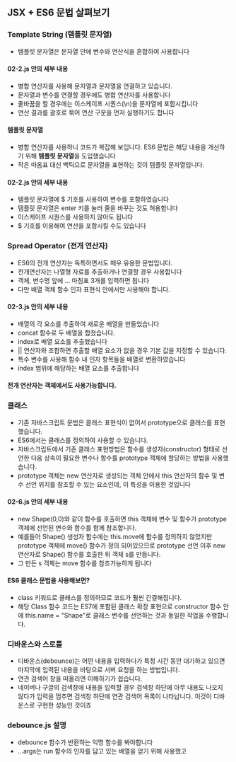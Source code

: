 ## JSX + ES6 문법 살펴보기

### Template String (템플릿 문자열)

* 템플릿 문자열은 문자열 안에 변수와 연산식을 혼합하여 사용합니다

#### 02-2.js 안의 세부 내용

* 병합 연산자를 사용해 문자열과 문자열을 연결하고 있습니다.
* 문자열과 변수를 연결할 경우에도 병합 연산자를 사용합니다
* 줄바꿈을 할 경우에는 이스케이프 시퀀스(\n)을 문자열에 포함시킵니다
* 연산 결과를 괄호로 묶어 연산 구문을 먼저 실행하기도 합니다

#### 템플릿 문자열

* 병합 연산자를 사용하니 코드가 복잡해 보입니다. ES6 문법은 해당 내용을 개선하기 위해 **템플릿 문자열**을 도입했습니다
* 작은 따옴표 대신 백틱으로 문자열을 표현하는 것이 템플릿 문자열입니다.

#### 02-2.js 안의 세부 내용

* 템플릿 문자열에 $ 기호를 사용하여 변수를 포함하였습니다
* 템플릿 문자열은 enter 키를 눌러 줄을 바꾸는 것도 허용합니다
* 이스케이프 시퀀스를 사용하지 않아도 됩니다
* $ 기호를 이용해여 연산을 포함시킬 수도 있습니다


### Spread Operator (전개 연산자)

* ES6의 전개 연산자는 독특하면서도 매우 유용한 문법입니다.
* 전개연산자는 나열형 자료를 추출하거나 연결할 경우 사용합니다
* 객체, 변수명 앞에 ... 마침표 3개를 입력하면 됩니다
* 다만 배열 객체 함수 인자 표현식 안에서만 사용해야 합니다.

#### 02-3.js 안의 세부 내용

* 배열의 각 요소를 추출하여 새로운 배열을 만들었습니다
* concat 함수로 두 배열을 합쳤습니다.
* index로 배열 요소를 추출했습니다
* || 연산자와 조합하면 추출할 배열 요소가 없을 경우 기본 값을 지정할 수 있습니다.
* 특수 변수를 사용해 함수 내 인자 항목들을 배열로 변환하였습니다
* index 범위에 해당하는 배열 요소를 추출합니다

#### 전개 연산자는 객체에서도 사용가능합니다. 

### 클래스

* 기존 자바스크립트 문법은 클래스 표현식이 없어서 prototype으로 클래스를 표현했습니다.
* ES6에서는 클래스를 정의하여 사용할 수 있습니다.
* 자바스크립트에서 기존 클래스 표현방법은 함수를 생성자(constructor) 형태로 선언한 다음 상속이 필요한 변수나 함수를 prototype 객체에 할당하는 방법을 사용했습니다.
* prototype 객체는 new 연산자로 생성되는 객체 안에서 this 연산자의 함수 및 변수 선언 위치를 참조할 수 있는 요소인데, 이 특성을 이용한 것입니다

#### 02-6.js 안의 세부 내용

* new Shape(0,0)와 같이 함수를 호출하면 this 객체에 변수 및 함수가 prototype 객체에 선언된 변수와 함수를 함께 참조합니다.
* 예를들어 Shape() 생성자 함수에는 this.move에 함수를 정의하지 않았지만 prototype 객체에 move() 함수가 정의 되어있으므로 prototype 선언 이후 new 연산자로 Shape() 함수를 호출한 뒤 객체 s를 만듭니다.
* 그 만든 s 객체는 move 함수를 참조가능하게 됩니다

#### ES6 클래스 문법을 사용해보면?

* class 키워드로 클래스를 정의하므로 코드가 훨씬 간결해집니다.
* 해당 Class 함수 코드는 ES7에 포함된 클래스 확장 표현으로 constructor 함수 안에 this.name = "Shape"로 클래스 변수를 선언하는 것과 동일한 작업을 수행합니다.

### 디바운스와 스로틀

* 디바운스(debounce)는 어떤 내용을 입력하다가 특정 시간 동안 대기하고 있으면 마지막에 입력된 내용을 바탕으로 서버 요청을 하는 방법입니다.
* 연관 검색어 창을 떠올리면 이해하기가 쉽습니다.
* 네이버나 구글의 검색창에 내용을 입력할 경우 검색창 하단에 아무 내용도 나오지 않다가 입력을 멈추면 검색창 하단에 연관 검색어 목록이 나타납니다. 이것이 디바운스로 구현한 성능인 것이죠

### debounce.js 설명

* debounce 함수가 반환하는 익명 함수를 봐야합니다
* ...args는 run 함수의 인자를 담고 있는 배열을 얻기 위해 사용했고
